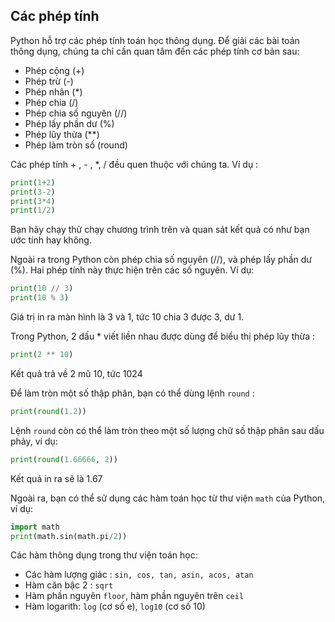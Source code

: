 ## Các phép tính

Python hỗ trợ các phép tính toán học thông dụng. Để giải các bài toán thông dụng, chúng ta chỉ cần quan tâm đến các phép tính cơ bản sau:
  - Phép cộng (+)
  - Phép trừ (-)
  - Phép nhân (*)
  - Phép chia (/)
  - Phép chia số nguyên (//)
  - Phép lấy phần dư (%)
  - Phép lũy thừa (**)
  - Phép làm tròn số (round)

Các phép tính + , - , *, / đều quen thuộc với chúng ta. Ví dụ :

```python
print(1+2)
print(3-2)
print(3*4)
print(1/2)
```

Bạn hãy chạy thử chạy chương trình trên và quan sát kết quả có như bạn ước tính hay không.

Ngoài ra trong Python còn phép chia số nguyên (//), và phép lấy phần dư (%). Hai phép tính này thực hiện trên các số nguyên. Ví dụ:

```python
print(10 // 3)
print(10 % 3)
```

Giá trị in ra màn hình là 3 và 1, tức 10 chia 3 được 3, dư 1.

Trong Python, 2 dấu * viết liền nhau được dùng để biểu thị phép lũy thừa :
```python
print(2 ** 10)
```
Kết quả trả về 2 mũ 10, tức 1024

Để làm tròn một số thập phân, bạn có thể dùng lệnh ```round``` :

```python
print(round(1.2))
```

Lệnh ```round``` còn có thể làm tròn theo một số lượng chữ số thập phân sau dấu phảy, ví dụ:

```python
print(round(1.66666, 2))
```
Kết quả in ra sẽ là 1.67

Ngoài ra, bạn có thể sử dụng các hàm toán học từ thư viện ```math``` của Python, ví dụ:

```python
import math
print(math.sin(math.pi/2))
```

Các hàm thông dụng trong thư viện toán học:
 - Các hàm lượng giác : ```sin, cos, tan, asin, acos, atan```
 - Hàm căn bậc 2 : ```sqrt```
 - Hàm phần nguyên ```floor```, hàm phần nguyên trên ```ceil```
 - Hàm logarith: ```log``` (cơ số e), ```log10``` (cơ số 10)


